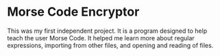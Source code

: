 # Morse Code Encryptor
This was my first independent project. It is a program designed to help teach the user Morse Code. It helped me learn more about regular expressions, importing from other files, and opening and reading of files.
